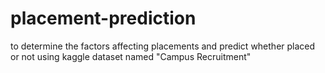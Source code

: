 # placement-prediction


to determine the factors affecting placements and predict whether placed or not using kaggle dataset named "Campus Recruitment"

